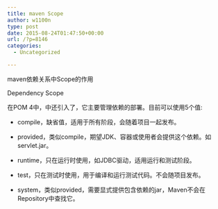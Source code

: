 ```yaml
---
title: maven Scope
author: w1100n
type: post
date: 2015-08-24T01:47:50+00:00
url: /?p=8146
categories:
  - Uncategorized

---
```

maven依赖关系中Scope的作用

Dependency Scope

在POM 4中，<dependency>中还引入了<scope>，它主要管理依赖的部署。目前<scope>可以使用5个值: 

* compile，缺省值，适用于所有阶段，会随着项目一起发布。
  
* provided，类似compile，期望JDK、容器或使用者会提供这个依赖。如servlet.jar。
  
* runtime，只在运行时使用，如JDBC驱动，适用运行和测试阶段。
  
* test，只在测试时使用，用于编译和运行测试代码。不会随项目发布。
  
* system，类似provided，需要显式提供包含依赖的jar，Maven不会在Repository中查找它。